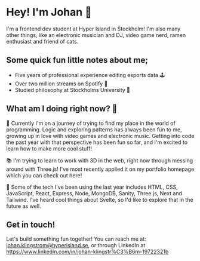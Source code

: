 # Hey! I'm Johan 🌌

I'm a frontend dev student at Hyper Island in Stockholm! I'm also many other things, like an electronic musician and DJ, video game nerd, ramen enthusiast and friend of cats. 

## Some quick fun little notes about me;
- Five years of professional experience editing esports data 🕹️
- Over two million streams on Spotify 🎵
- Studied philosophy at Stockholms University 💭

## What am I doing right now? 🤔

🚀 Currently I'm on a journey of trying to find my place in the world of programming. Logic and exploring patterns has always been fun to me, growing up in love with video games and electronic music. Getting into code the past year with that perspective has been fun so far, and I'm excited to learn how to make more cool stuff!

📚 I'm trying to learn to work with 3D in the web, right now through messing around with Three.js! I've most recently applied it on my portfolio homepage which you can check out here!

🔭 Some of the tech I've been using the last year includes HTML, CSS, JavaScript, React, Express, Node, MongoDB, Sanity, Three.js, Next and Tailwind. I've heard cool things about Svelte, so I'd like to explore that in the future as well.

## Get in touch!

Let's build something fun together! 
You can reach me at: johan.klingstrom@hyperisland.se, or through LinkedIn at https://www.linkedin.com/in/johan-klingstr%C3%B6m-19722321b
